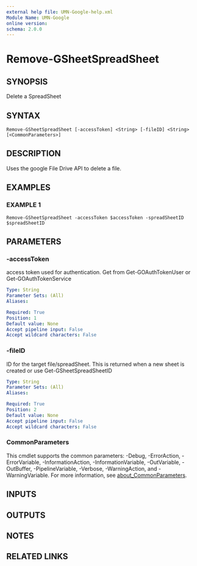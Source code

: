 ```yaml
---
external help file: UMN-Google-help.xml
Module Name: UMN-Google
online version:
schema: 2.0.0
---
```


# Remove-GSheetSpreadSheet

## SYNOPSIS
Delete a SpreadSheet

## SYNTAX

```
Remove-GSheetSpreadSheet [-accessToken] <String> [-fileID] <String> [<CommonParameters>]
```

## DESCRIPTION
Uses the google File Drive API to delete a file.

## EXAMPLES

### EXAMPLE 1
```
Remove-GSheetSpreadSheet -accessToken $accessToken -spreadSheetID $spreadSheetID
```

## PARAMETERS

### -accessToken
access token used for authentication. 
Get from Get-GOAuthTokenUser or Get-GOAuthTokenService

```yaml
Type: String
Parameter Sets: (All)
Aliases:

Required: True
Position: 1
Default value: None
Accept pipeline input: False
Accept wildcard characters: False
```

### -fileID
ID for the target file/spreadSheet. 
This is returned when a new sheet is created or use Get-GSheetSpreadSheetID

```yaml
Type: String
Parameter Sets: (All)
Aliases:

Required: True
Position: 2
Default value: None
Accept pipeline input: False
Accept wildcard characters: False
```

### CommonParameters
This cmdlet supports the common parameters: -Debug, -ErrorAction, -ErrorVariable, -InformationAction, -InformationVariable, -OutVariable, -OutBuffer, -PipelineVariable, -Verbose, -WarningAction, and -WarningVariable. For more information, see [about_CommonParameters](http://go.microsoft.com/fwlink/?LinkID=113216).

## INPUTS

## OUTPUTS

## NOTES

## RELATED LINKS
